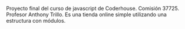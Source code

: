 Proyecto final del curso de javascript de Coderhouse.
Comisión 37725.
Profesor Anthony Trillo.
Es una tienda online simple utilizando una estructura con módulos.
